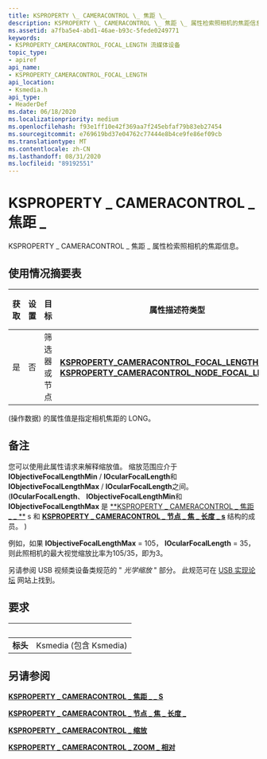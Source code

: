 ```yaml
---
title: KSPROPERTY \_ CAMERACONTROL \_ 焦距 \_
description: KSPROPERTY \_ CAMERACONTROL \_ 焦距 \_ 属性检索照相机的焦距信息。
ms.assetid: a7fba5e4-abd1-46ae-b93c-5fede0249771
keywords:
- KSPROPERTY_CAMERACONTROL_FOCAL_LENGTH 流媒体设备
topic_type:
- apiref
api_name:
- KSPROPERTY_CAMERACONTROL_FOCAL_LENGTH
api_location:
- Ksmedia.h
api_type:
- HeaderDef
ms.date: 06/18/2020
ms.localizationpriority: medium
ms.openlocfilehash: f93e1ff10e42f369aa7f245ebfaf79b83eb27454
ms.sourcegitcommit: e769619bd37e04762c77444e8b4ce9fe86ef09cb
ms.translationtype: MT
ms.contentlocale: zh-CN
ms.lasthandoff: 08/31/2020
ms.locfileid: "89192551"
---
```

# <a name="ksproperty_cameracontrol_focal_length"></a>KSPROPERTY \_ CAMERACONTROL \_ 焦距 \_

KSPROPERTY \_ CAMERACONTROL \_ 焦距 \_ 属性检索照相机的焦距信息。

## <a name="usage-summary-table"></a>使用情况摘要表

| 获取 | 设置 | 目标 | 属性描述符类型 | 属性值类型 |
|--|--|--|--|--|
| 是 | 否 | 筛选器或节点 | [**KSPROPERTY_CAMERACONTROL_FOCAL_LENGTH_S**](/windows-hardware/drivers/ddi/ksmedia/ns-ksmedia-ksproperty_cameracontrol_focal_length_s)或[ **KSPROPERTY_CAMERACONTROL_NODE_FOCAL_LENGTH_S**](/windows-hardware/drivers/ddi/ksmedia/ns-ksmedia-ksproperty_cameracontrol_node_focal_length_s) | LONG |

 (操作数据) 的属性值是指定相机焦距的 LONG。

## <a name="remarks"></a>备注

您可以使用此属性请求来解释缩放值。 缩放范围应介于**lObjectiveFocalLengthMin** / **lOcularFocalLength**和**lObjectiveFocalLengthMax** / **lOcularFocalLength**之间。  (**lOcularFocalLength**、 **lObjectiveFocalLengthMin**和 **lObjectiveFocalLengthMax** 是 [**KSPROPERTY \_ CAMERACONTROL \_ 焦距 \_ \_ **](/windows-hardware/drivers/ddi/ksmedia/ns-ksmedia-ksproperty_cameracontrol_focal_length_s) s 和 [**KSPROPERTY \_ CAMERACONTROL \_ 节点 \_ 焦 \_ 长度 \_ s**](/windows-hardware/drivers/ddi/ksmedia/ns-ksmedia-ksproperty_cameracontrol_node_focal_length_s) 结构的成员。 ) 

例如，如果 **lObjectiveFocalLengthMax** = 105， **lOcularFocalLength** = 35，则此照相机的最大视觉缩放比率为105/35，即为3。

另请参阅 USB 视频类设备类规范的 " *光学缩放* " 部分。 此规范可在 [USB 实现论坛](https://www.usb.org/) 网站上找到。

## <a name="requirements"></a>要求

| &nbsp; | &nbsp; |
| --- | --- |
| **标头** | Ksmedia (包含 Ksmedia)  |

## <a name="see-also"></a>另请参阅

[**KSPROPERTY \_ CAMERACONTROL \_ 焦距 \_ \_ S**](/windows-hardware/drivers/ddi/ksmedia/ns-ksmedia-ksproperty_cameracontrol_focal_length_s)

[**KSPROPERTY \_ CAMERACONTROL \_ 节点 \_ 焦 \_ 长度 \_**](/windows-hardware/drivers/ddi/ksmedia/ns-ksmedia-ksproperty_cameracontrol_node_focal_length_s)

[**KSPROPERTY \_ CAMERACONTROL \_ 缩放**](ksproperty-cameracontrol-zoom.md)

[**KSPROPERTY \_ CAMERACONTROL \_ ZOOM \_ 相对**](ksproperty-cameracontrol-zoom-relative.md)
